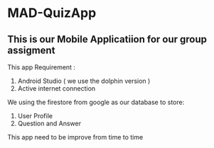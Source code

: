 ﻿# MAD-QuizApp
## This is our Mobile Applicatiion for our group assigment 

This app Requirement :
1) Android Studio ( we use the dolphin version )
2) Active internet connection 

We using the firestore from google as our database to store:
1) User Profile 
2) Question and Answer 

This app need to be improve from time to time 
